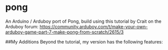 # pong
An Arduino / Arduboy port of Pong, build using this tutorial by Crait on the Arduboy forum:
https://community.arduboy.com/t/make-your-own-arduboy-game-part-7-make-pong-from-scratch/2615/3

##My Additions
Beyond the tutorial, my version has the following features:

